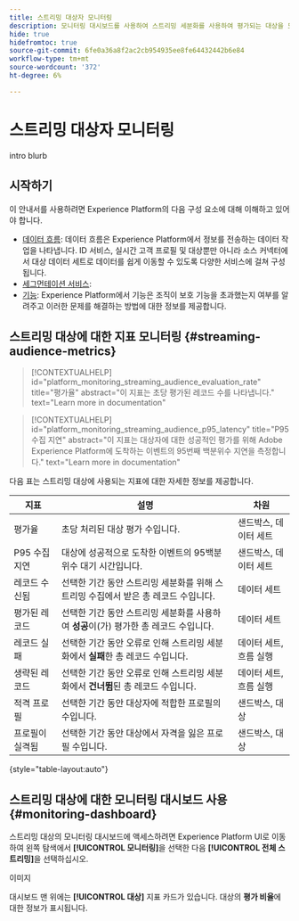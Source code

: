 ```yaml
---
title: 스트리밍 대상자 모니터링
description: 모니터링 대시보드를 사용하여 스트리밍 세분화를 사용하여 평가되는 대상을 모니터링하는 방법에 대해 알아봅니다
hide: true
hidefromtoc: true
source-git-commit: 6fe0a36a8f2ac2cb954935ee8fe64432442b6e84
workflow-type: tm+mt
source-wordcount: '372'
ht-degree: 6%

---
```



# 스트리밍 대상자 모니터링

intro blurb

## 시작하기

이 안내서를 사용하려면 Experience Platform의 다음 구성 요소에 대해 이해하고 있어야 합니다.

* [데이터 흐름](../home.md): 데이터 흐름은 Experience Platform에서 정보를 전송하는 데이터 작업을 나타냅니다. ID 서비스, 실시간 고객 프로필 및 대상뿐만 아니라 소스 커넥터에서 대상 데이터 세트로 데이터를 쉽게 이동할 수 있도록 다양한 서비스에 걸쳐 구성됩니다.
* [세그먼테이션 서비스](../../segmentation/home.md):
* [기능](../../landing/license-usage-and-guardrails/capacity.md): Experience Platform에서 기능은 조직이 보호 기능을 초과했는지 여부를 알려주고 이러한 문제를 해결하는 방법에 대한 정보를 제공합니다.

## 스트리밍 대상에 대한 지표 모니터링 {#streaming-audience-metrics}

>[!CONTEXTUALHELP]
>id="platform_monitoring_streaming_audience_evaluation_rate"
>title="평가율"
>abstract="이 지표는 초당 평가된 레코드 수를 나타냅니다."
>text="Learn more in documentation"

>[!CONTEXTUALHELP]
>id="platform_monitoring_streaming_audience_p95_latency"
>title="P95 수집 지연"
>abstract="이 지표는 대상자에 대한 성공적인 평가를 위해 Adobe Experience Platform에 도착하는 이벤트의 95번째 백분위수 지연을 측정합니다."
>text="Learn more in documentation"

다음 표는 스트리밍 대상에 사용되는 지표에 대한 자세한 정보를 제공합니다.

| 지표 | 설명 | 차원 |
| ------ | ----------- | ---------- |
| 평가율 | 초당 처리된 대상 평가 수입니다. | 샌드박스, 데이터 세트 |
| P95 수집 지연 | 대상에 성공적으로 도착한 이벤트의 95백분위수 대기 시간입니다. | 샌드박스, 데이터 세트 |
| 레코드 수신됨 | 선택한 기간 동안 스트리밍 세분화를 위해 스트리밍 수집에서 받은 총 레코드 수입니다. | 데이터 세트 |
| 평가된 레코드 | 선택한 기간 동안 스트리밍 세분화를 사용하여 **성공**&#x200B;이(가) 평가한 총 레코드 수입니다. | 데이터 세트 |
| 레코드 실패 | 선택한 기간 동안 오류로 인해 스트리밍 세분화에서 **실패**&#x200B;한 총 레코드 수입니다. | 데이터 세트, 흐름 실행 |
| 생략된 레코드 | 선택한 기간 동안 오류로 인해 스트리밍 세분화에서 **건너뜀**&#x200B;된 총 레코드 수입니다. | 데이터 세트, 흐름 실행 |
| 적격 프로필 | 선택한 기간 동안 대상자에 적합한 프로필의 수입니다. | 샌드박스, 대상 |
| 프로필이 실격됨 | 선택한 기간 동안 대상에서 자격을 잃은 프로필 수입니다. | 샌드박스, 대상 |

{style="table-layout:auto"}

## 스트리밍 대상에 대한 모니터링 대시보드 사용 {#monitoring-dashboard}

스트리밍 대상의 모니터링 대시보드에 액세스하려면 Experience Platform UI로 이동하여 왼쪽 탐색에서 **[!UICONTROL 모니터링]**&#x200B;을 선택한 다음 **[!UICONTROL 전체 스트리밍]**&#x200B;을 선택하십시오.

이미지

대시보드 맨 위에는 **[!UICONTROL 대상]** 지표 카드가 있습니다. 대상의 **평가 비율**&#x200B;에 대한 정보가 표시됩니다.